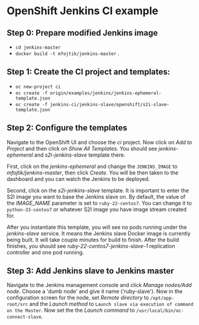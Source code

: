 # OpenShift Jenkins CI example

## Step 0: Prepare modified Jenkins image

* `cd jenkins-master`
* `docker build -t mfojtik/jenkins-master` .

## Step 1: Create the CI project and templates:

* `oc new-project ci`
* `oc create -f origin/examples/jenkins/jenkins-ephemeral-template.json`
* `oc create -f jenkins-ci/jenkins-slave/openshift/s2i-slave-template.json`

## Step 2: Configure the templates

Navigate to the OpenShift UI and choose the *ci* project. Now click on *Add to
Project* and then click on *Show All Templates*.  You should see
*jenkins-ephemeral* and *s2i-jenkins-slave* template there.

First, click on the *jenkins-ephemeral* and change the `JENKINS_IMAGE` to
*mfojtik/jenkins-master*, then click *Create*. You will be then taken to the
dashboard and you can watch the Jenkins to be deployed.

Second, click on the *s2i-jenkins-slave* template. It is important to enter the
S2I image you want to base the Jenkins slave on. By default, the value of the
*IMAGE_NAME* parameter is set to `ruby-22-centos7`. You can change it to
`python-33-centos7` or whatever S2I image you have image stream created for.

After you instantiate this template, you will see no pods running under the
*jenkins-slave* service. It means the Jenkins slave Docker image is currently
being built. It will take couple minutes for build to finish. After the build
finishes, you should see *ruby-22-centos7-jenkins-slave-1* replication
controller and one pod running.

## Step 3: Add Jenkins slave to Jenkins master

Navigate to the Jenkins management console and click *Manage nodes/Add node*.
Choose a 'dumb node' and give it name ('ruby-slave'). Now in the configuration
screen for the node, set *Remote directory* to `/opt/app-root/src` and the
*Launch method* to `Launch slave via execution of command on the Master`.
Now set the the *Launch command* to `/usr/local/bin/oc-connect-slave`.
